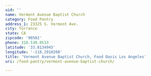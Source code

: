 ```yaml
---
uid: ''
name: Vermont Avenue Baptist Church
category: Food Pantry
address_1: 23325 S. Vermont Ave.
city: Torrance
state: CA
zipcode: '90502'
phone: 310.530.0533
latitude: '33.8134945'
longitude: '-118.2910208'
title: 'Vermont Avenue Baptist Church, Food Oasis Los Angeles'
uri: /food-pantry/vermont-avenue-baptist-church/

---
```

